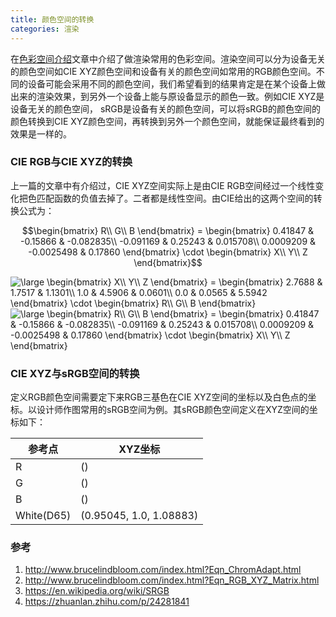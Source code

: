 ```yaml
---
title: 颜色空间的转换
categories: 渲染
---
```


在[色彩空间介绍](https://silence394.github.io/2018/06/28/%E9%A2%9C%E8%89%B2%E7%A9%BA%E9%97%B4%E4%BB%8B%E7%BB%8D/)文章中介绍了做渲染常用的色彩空间。渲染空间可以分为设备无关的颜色空间如CIE XYZ颜色空间和设备有关的颜色空间如常用的RGB颜色空间。不同的设备可能会采用不同的颜色空间，我们希望看到的结果肯定是在某个设备上做出来的渲染效果，到另外一个设备上能与原设备显示的颜色一致。例如CIE XYZ是设备无关的颜色空间， sRGB是设备有关的颜色空间，可以将sRGB的颜色空间的颜色转换到CIE XYZ颜色空间，再转换到另外一个颜色空间，就能保证最终看到的效果是一样的。

### CIE RGB与CIE XYZ的转换
上一篇的文章中有介绍过，CIE XYZ空间实际上是由CIE RGB空间经过一个线性变化把色匹配函数的负值去掉了。二者都是线性空间。由CIE给出的这两个空间的转换公式为：

```math
\begin{bmatrix}
R\\ 
G\\ 
B
\end{bmatrix}
=
\begin{bmatrix}
0.41847 & -0.15866 & -0.082835\\ 
-0.091169 & 0.25243 & 0.015708\\ 
0.0009209 & -0.0025498 & 0.17860 
\end{bmatrix}
\cdot 
\begin{bmatrix}
X\\ 
Y\\ 
Z
\end{bmatrix}
```

<img src="http://latex.codecogs.com/gif.latex?\large&space;\begin{bmatrix}&space;X\\&space;Y\\&space;Z&space;\end{bmatrix}&space;=&space;\begin{bmatrix}&space;2.7688&space;&&space;1.7517&space;&&space;1.1301\\&space;1.0&space;&&space;4.5906&space;&&space;0.0601\\&space;0.0&space;&&space;0.0565&space;&&space;5.5942&space;\end{bmatrix}&space;\cdot&space;\begin{bmatrix}&space;R\\&space;G\\&space;B&space;\end{bmatrix}" title="\large \begin{bmatrix} X\\ Y\\ Z \end{bmatrix} = \begin{bmatrix} 2.7688 & 1.7517 & 1.1301\\ 1.0 & 4.5906 & 0.0601\\ 0.0 & 0.0565 & 5.5942 \end{bmatrix} \cdot \begin{bmatrix} R\\ G\\ B \end{bmatrix}" />

<img src="http://latex.codecogs.com/gif.latex?\large&space;\begin{bmatrix}&space;R\\&space;G\\&space;B&space;\end{bmatrix}&space;=&space;\begin{bmatrix}&space;0.41847&space;&&space;-0.15866&space;&&space;-0.082835\\&space;-0.091169&space;&&space;0.25243&space;&&space;0.015708\\&space;0.0009209&space;&&space;-0.0025498&space;&&space;0.17860&space;\end{bmatrix}&space;\cdot&space;\begin{bmatrix}&space;X\\&space;Y\\&space;Z&space;\end{bmatrix}" title="\large \begin{bmatrix} R\\ G\\ B \end{bmatrix} = \begin{bmatrix} 0.41847 & -0.15866 & -0.082835\\ -0.091169 & 0.25243 & 0.015708\\ 0.0009209 & -0.0025498 & 0.17860 \end{bmatrix} \cdot \begin{bmatrix} X\\ Y\\ Z \end{bmatrix}" />




### CIE XYZ与sRGB空间的转换
定义RGB颜色空间需要定下来RGB三基色在CIE XYZ空间的坐标以及白色点的坐标。以设计师作图常用的sRGB空间为例。其sRGB颜色空间定义在XYZ空间的坐标如下：

参考点 | XYZ坐标
---|---
R | ()
G | ()
B | ()
White(D65) | (0.95045, 1.0, 1.08883)



### 参考
1. http://www.brucelindbloom.com/index.html?Eqn_ChromAdapt.html
2. http://www.brucelindbloom.com/index.html?Eqn_RGB_XYZ_Matrix.html
3. https://en.wikipedia.org/wiki/SRGB
4. https://zhuanlan.zhihu.com/p/24281841